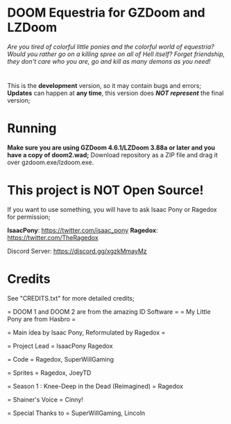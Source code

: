 # DOOM Equestria for GZDoom and LZDoom

*Are you tired of colorful little ponies and the colorful world of equestria?
Would you rather go on a killing spree on all of Hell itself?
Forget friendship, they don't care who you are, go and kill as many demons as you need!*

#
This is the **development** version, so it may contain bugs and errors;
**Updates** can happen at **any time**, this version does ***NOT represent*** the final version;

# Running

**Make sure you are using GZDoom 4.6.1/LZDoom 3.88a or later and you have a copy of doom2.wad;**
Download repository as a ZIP file and drag it over gzdoom.exe/lzdoom.exe.

# This project is **NOT Open Source**!
If you want to use something, you will have to ask Isaac Pony or Ragedox for permission;

**IsaacPony**: https://twitter.com/isaac_pony
**Ragedox**: https://twitter.com/TheRagedox

Discord Server: https://discord.gg/xgzkMmayMz

# Credits
See "CREDITS.txt" for more detailed credits;

= DOOM 1 and DOOM 2 are from the amazing ID Software =
= My Little Pony are from Hasbro =

= Main idea by Isaac Pony, Reformulated by Ragedox =

= Project Lead =
IsaacPony
Ragedox

= Code =
Ragedox, SuperWillGaming 

= Sprites =
Ragedox, JoeyTD

= Season 1 : Knee-Deep in the Dead (Reimagined) =
Ragedox

= Shainer's Voice =
Cinny!

= Special Thanks to =
SuperWillGaming, Lincoln
